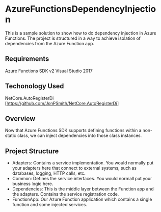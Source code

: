 # AzureFunctionsDependencyInjection
This is a sample solution to show how to do dependency injection in Azure Functions.  The project is structured in a way to achieve isolation of dependencies from the Azure Function app.

## Requirements
Azure Functions SDK v2
Visual Studio 2017

## Techonology Used
NetCore.AutoRegisterDi [https://github.com/JonPSmith/NetCore.AutoRegisterDi]

## Overview
Now that Azure Functions SDK supports defining functions within a non-static class, we can inject dependencies into those class instances.

## Project Structure
 - Adapters: Contains a service implementation.  You would normally put your adapters here that connect to external systems, such as databases, logging, HTTP calls, etc.
 - Common: Defines the service interfaces.  You would normall put your business logic here.
 - Dependencies: This is the middle layer between the Function app and the adapters.  Contains the service registration code.
 - FunctionApp: Our Azure Function application which contains a single function and some injected services.

